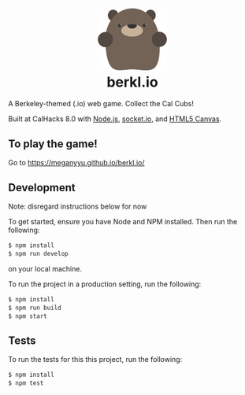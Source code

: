 <h1 align="center">
    <img alt="A Berkeley-themed io game" title="A Berkeley-themed io game" src="https://github.com/meganyyu/berkl.io/blob/main/public/assets/blckbear-hen-front.png" width="140"> <br />
    berkl.io
</h1>

A Berkeley-themed (.io) web game. Collect the Cal Cubs!

Built at CalHacks 8.0 with [Node.js](https://nodejs.org/), [socket.io](https://socket.io/), and [HTML5 Canvas](https://www.w3schools.com/html/html5_canvas.asp).

## To play the game!
Go to https://meganyyu.github.io/berkl.io/

## Development
Note: disregard instructions below for now

To get started, ensure you have Node and NPM installed. Then run the following:

```bash
$ npm install
$ npm run develop
```

on your local machine.

To run the project in a production setting, run the following:

```bash
$ npm install
$ npm run build
$ npm start
```

## Tests

To run the tests for this this project, run the following:

```bash
$ npm install
$ npm test
```
